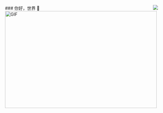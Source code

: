 <img align="right" src="https://github-readme-stats.vercel.app/api?username=ZLYang110&show_icons=true&icon_color=CE1D2D&text_color=718096&bg_color=ffffff&hide_title=true" />
 ### 你好，世界 👋
<img align="left" alt="GIF" src="https://github.com/abhisheknaiidu/abhisheknaiidu/blob/master/code.gif?raw=true" width="500" height="320" />
